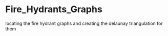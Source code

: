 # Fire_Hydrants_Graphs
 locating the fire hydrant graphs and creating the delaunay triangulation for them
